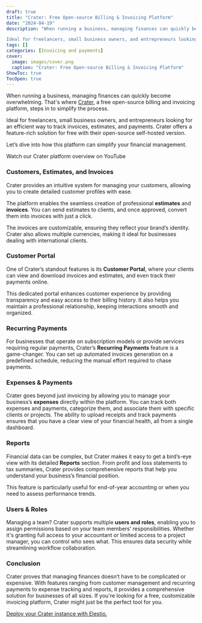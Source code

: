 ```yaml
---
draft: true
title: "Crater: Free Open-source Billing & Invoicing Platform"
date: "2024-04-19"
description: "When running a business, managing finances can quickly become overwhelming. That's where Crater, a free open-source billing and invoicing platform, steps in to simplify the process.

Ideal for freelancers, small business owners, and entrepreneurs looking for an efficient way to track invoices, estimates, and payments. Crater offers a"
tags: []
categories: [Invoicing and payments]
cover:
  image: images/cover.png
  caption: "Crater: Free Open-source Billing & Invoicing Platform"
ShowToc: true
TocOpen: true
---
```



When running a business, managing finances can quickly become overwhelming. That's where [Crater](https://elest.io/open-source/crater?ref=blog.elest.io), a free open\-source billing and invoicing platform, steps in to simplify the process. 

Ideal for freelancers, small business owners, and entrepreneurs looking for an efficient way to track invoices, estimates, and payments. Crater offers a feature\-rich solution for free with their open\-source self\-hosted version. 

Let’s dive into how this platform can simplify your financial management.



Watch our Crater platform overview on YouTube



### Customers, Estimates, and Invoices

Crater provides an intuitive system for managing your customers, allowing you to create detailed customer profiles with ease. 

The platform enables the seamless creation of professional **estimates** and **invoices**. You can send estimates to clients, and once approved, convert them into invoices with just a click. 

The invoices are customizable, ensuring they reflect your brand’s identity. Crater also allows multiple currencies, making it ideal for businesses dealing with international clients.

### Customer Portal

One of Crater’s standout features is its **Customer Portal**, where your clients can view and download invoices and estimates, and even track their payments online. 

This dedicated portal enhances customer experience by providing transparency and easy access to their billing history. It also helps you maintain a professional relationship, keeping interactions smooth and organized.

### Recurring Payments

For businesses that operate on subscription models or provide services requiring regular payments, Crater’s **Recurring Payments** feature is a game\-changer. You can set up automated invoices generation on a predefined schedule, reducing the manual effort required to chase payments. 

### Expenses \& Payments

Crater goes beyond just invoicing by allowing you to manage your business’s **expenses** directly within the platform. You can track both expenses and payments, categorize them, and associate them with specific clients or projects. The ability to upload receipts and track payments ensures that you have a clear view of your financial health, all from a single dashboard.

### Reports

Financial data can be complex, but Crater makes it easy to get a bird’s\-eye view with its detailed **Reports** section. From profit and loss statements to tax summaries, Crater provides comprehensive reports that help you understand your business’s financial position. 

This feature is particularly useful for end\-of\-year accounting or when you need to assess performance trends.

### Users \& Roles

Managing a team? Crater supports multiple **users and roles**, enabling you to assign permissions based on your team members’ responsibilities. Whether it's granting full access to your accountant or limited access to a project manager, you can control who sees what. This ensures data security while streamlining workflow collaboration.

### Conclusion

Crater proves that managing finances doesn’t have to be complicated or expensive. With features ranging from customer management and recurring payments to expense tracking and reports, it provides a comprehensive solution for businesses of all sizes. If you're looking for a free, customizable invoicing platform, Crater might just be the perfect tool for you.

[Deploy your Crater instance with Elestio.](https://elest.io/open-source/crater?ref=blog.elest.io)



